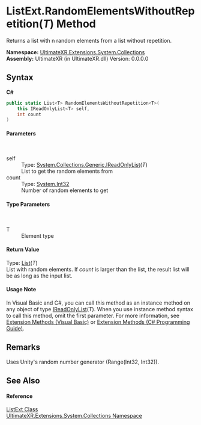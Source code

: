 # ListExt.RandomElementsWithoutRepetition(*T*) Method 
 

Returns a list with n random elements from a list without repetition.

**Namespace:**&nbsp;<a href="N_UltimateXR_Extensions_System_Collections">UltimateXR.Extensions.System.Collections</a><br />**Assembly:**&nbsp;UltimateXR (in UltimateXR.dll) Version: 0.0.0.0

## Syntax

**C#**<br />
``` C#
public static List<T> RandomElementsWithoutRepetition<T>(
	this IReadOnlyList<T> self,
	int count
)

```


#### Parameters
&nbsp;<dl><dt>self</dt><dd>Type: <a href="https://docs.microsoft.com/dotnet/api/system.collections.generic.ireadonlylist-1" target="_blank" rel="noopener noreferrer">System.Collections.Generic.IReadOnlyList</a>(*T*)<br />List to get the random elements from</dd><dt>count</dt><dd>Type: <a href="https://docs.microsoft.com/dotnet/api/system.int32" target="_blank" rel="noopener noreferrer">System.Int32</a><br />Number of random elements to get</dd></dl>

#### Type Parameters
&nbsp;<dl><dt>T</dt><dd>Element type</dd></dl>

#### Return Value
Type: <a href="https://docs.microsoft.com/dotnet/api/system.collections.generic.list-1" target="_blank" rel="noopener noreferrer">List</a>(*T*)<br />List with random elements. If *count* is larger than the list, the result list will be as long as the input list.

#### Usage Note
In Visual Basic and C#, you can call this method as an instance method on any object of type <a href="https://docs.microsoft.com/dotnet/api/system.collections.generic.ireadonlylist-1" target="_blank" rel="noopener noreferrer">IReadOnlyList</a>(*T*). When you use instance method syntax to call this method, omit the first parameter. For more information, see <a href="https://docs.microsoft.com/dotnet/visual-basic/programming-guide/language-features/procedures/extension-methods" target="_blank" rel="noopener noreferrer">Extension Methods (Visual Basic)</a> or <a href="https://docs.microsoft.com/dotnet/csharp/programming-guide/classes-and-structs/extension-methods" target="_blank" rel="noopener noreferrer">Extension Methods (C# Programming Guide)</a>.

## Remarks
Uses Unity's random number generator (Range(Int32, Int32)).

## See Also


#### Reference
<a href="T_UltimateXR_Extensions_System_Collections_ListExt">ListExt Class</a><br /><a href="N_UltimateXR_Extensions_System_Collections">UltimateXR.Extensions.System.Collections Namespace</a><br />